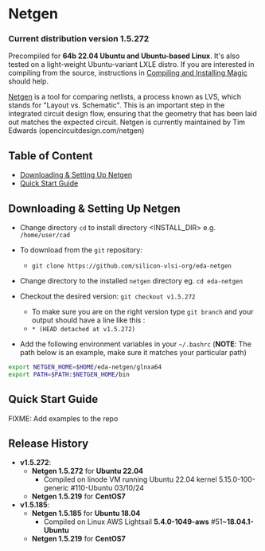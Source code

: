 # Netgen
### Current distribution version 1.5.272
Precompiled for **64b 22.04 Ubuntu and Ubuntu-based Linux**. It's also tested on a light-weight Ubuntu-variant LXLE distro. If you are interested in compiling from the source, instructions in [Compiling and Installing Magic](ADMIN.md) should help.

[Netgen](http://opencircuitdesign.com/netgen/) is a tool for comparing netlists, a process known as LVS, which stands for "Layout vs. Schematic". This is an important step in the integrated circuit design flow, ensuring that the geometry that has been laid out matches the expected circuit.
Netgen is currently maintained by Tim Edwards (opencircuitdesign.com/netgen)

## Table of Content
- [Downloading & Setting Up Netgen](#downloading-&-setting-up-netgen)
- [Quick Start Guide](#quick-start-guide)

## Downloading & Setting Up Netgen

- Change directory ```cd``` to install directory <INSTALL_DIR> e.g. ```/home/user/cad```
- To download from the ```git``` repository:
  - ```git clone https://github.com/silicon-vlsi-org/eda-netgen```
- Change directory to the installed `netgen` directory eg. ```cd eda-netgen```
- Checkout the desired version: ```git checkout v1.5.272```
  - To make sure you are on the right version type ```git branch``` and your output should have a line like this :
  - ```* (HEAD detached at v1.5.272)```

- Add the following environment variables in your `~/.bashrc` (**NOTE**: The path below is an example, make sure it matches your particular path) 

```bash
export NETGEN_HOME=$HOME/eda-netgen/glnxa64
export PATH=$PATH:$NETGEN_HOME/bin
```

## Quick Start Guide
FIXME: Add examples to the repo

## Release History
- **v1.5.272**:
  - **Netgen 1.5.272** for **Ubuntu 22.04**
    - Compiled on linode VM running Ubuntu 22.04 kernel  5.15.0-100-generic #110-Ubuntu 03/10/24
  - **Netgen 1.5.219** for **CentOS7**
- **v1.5.185**:
  - **Netgen 1.5.185** for **Ubuntu 18.04**
    - Compiled on Linux AWS Lightsail **5.4.0-1049-aws** #51~**18.04.1-Ubuntu**
  - **Netgen 1.5.219** for **CentOS7**
